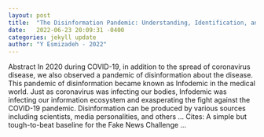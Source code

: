 ```yaml
---
layout: post
title:  "The Disinformation Pandemic: Understanding, Identification, and Mitigation in COVID-19 Era"
date:   2022-06-23 20:09:31 -0400
categories: jekyll update
author: "Y Esmizadeh - 2022"
---
```

Abstract In 2020 during COVID-19, in addition to the spread of coronavirus disease, we also observed a pandemic of disinformation about the disease. This pandemic of disinformation became known as Infodemic in the medical world. Just as coronavirus was infecting our bodies, Infodemic was infecting our information ecosystem and exasperating the fight against the COVID-19 pandemic. Disinformation can be produced by various sources including scientists, media personalities, and others …
Cites: ‪A simple but tough-to-beat baseline for the Fake News Challenge …‬  